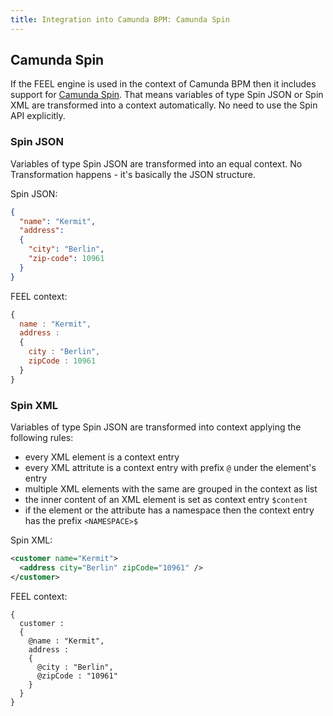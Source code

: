 ```yaml
---
title: Integration into Camunda BPM: Camunda Spin
---
```


## Camunda Spin

If the FEEL engine is used in the context of Camunda BPM then it includes support for [Camunda Spin](https://docs.camunda.org/manual/7.8/user-guide/data-formats/). That means variables of type Spin JSON or Spin XML are transformed into a context automatically. No need to use the Spin API explicitly. 

### Spin JSON

Variables of type Spin JSON are transformed into an equal context. No Transformation happens - it's basically the JSON structure. 

Spin JSON:

```json
{ 
  "name": "Kermit", 
  "address": 
  {
    "city": "Berlin", 
    "zip-code": 10961
  }
}
```

FEEL context:

```js
{ 
  name : "Kermit",
  address : 
  {
    city : "Berlin",
    zipCode : 10961
  }
}
```

### Spin XML

Variables of type Spin JSON are transformed into context applying the following rules:

* every XML element is a context entry
* every XML attritute is a context entry with prefix `@` under the element's entry
* multiple XML elements with the same are grouped in the context as list 
* the inner content of an XML element is set as context entry `$content`   
* if the element or the attribute has a namespace then the context entry has the prefix `<NAMESPACE>$`

Spin XML:

```xml
<customer name="Kermit">
  <address city="Berlin" zipCode="10961" />
</customer>
```

FEEL context:

```
{ 
  customer : 
  {
    @name : "Kermit",
    address : 
    {
      @city : "Berlin",
      @zipCode : "10961"
    }
  }
}
```
